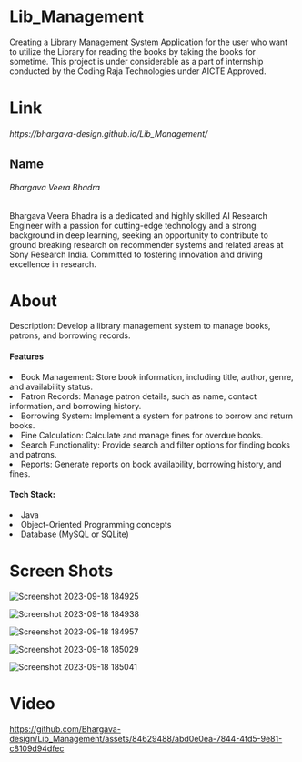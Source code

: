 # Lib_Management
Creating a Library Management System Application for the user who want to utilize the Library for reading the books by taking the books for sometime. This project is under considerable as a part of internship conducted by the Coding Raja Technologies  under AICTE Approved.

<h1>Link</h1>
<h6>https://bhargava-design.github.io/Lib_Management/</h6>

<h2>Name  </h2> <h6>Bhargava Veera Bhadra</h6> 

<p>Bhargava Veera Bhadra is a dedicated and highly skilled AI Research Engineer with a passion for cutting-edge technology and a strong background in deep learning, seeking an opportunity to contribute to ground breaking research on recommender systems and related areas at Sony Research India. Committed to fostering innovation and driving excellence in research.</p>

<h1>About</h1>
<p>Description: Develop a library management system to manage books, patrons, and borrowing records.</p>

<h4>Features</h4>

<li>Book Management: Store book information, including title, author, genre, and availability status.</li>
<li>Patron Records: Manage patron details, such as name, contact information, and borrowing history.</li>
<li>Borrowing System: Implement a system for patrons to borrow and return books.</li>
<li>Fine Calculation: Calculate and manage fines for overdue books.</li>
<li>Search Functionality: Provide search and filter options for finding books and patrons.</li>
<li>Reports: Generate reports on book availability, borrowing history, and fines.</li>

<h4>Tech Stack:</h4>

<li>Java</li>
<li>Object-Oriented Programming concepts</li>
<li>Database (MySQL or SQLite)</li>

<h1>Screen Shots</h1>

![Screenshot 2023-09-18 184925](https://github.com/Bhargava-design/Lib_Management/assets/84629488/e3dae4a9-c054-479e-95cc-8538a7ea8fcc)

![Screenshot 2023-09-18 184938](https://github.com/Bhargava-design/Lib_Management/assets/84629488/554d2044-0174-4d59-9fb7-fa4f75b11301)

![Screenshot 2023-09-18 184957](https://github.com/Bhargava-design/Lib_Management/assets/84629488/7d6972c2-37db-4890-af1f-6bcc4d01bb68)

![Screenshot 2023-09-18 185029](https://github.com/Bhargava-design/Lib_Management/assets/84629488/f5cb2d79-bd13-4268-8177-cb28c51cca50)

![Screenshot 2023-09-18 185041](https://github.com/Bhargava-design/Lib_Management/assets/84629488/466b2975-277b-4bbb-9bf2-195d23e5d325)

<h1>Video</h1>

https://github.com/Bhargava-design/Lib_Management/assets/84629488/abd0e0ea-7844-4fd5-9e81-c8109d94dfec











